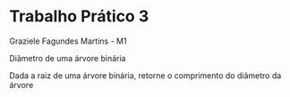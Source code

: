 # Trabalho Prático 3

Graziele Fagundes Martins - M1

Diâmetro de uma árvore binária

Dada a raiz de uma árvore binária, retorne o comprimento do diâmetro da árvore
